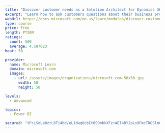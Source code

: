 ```yaml
---
title: "Discover customer needs as a Solution Architect for Dynamics 365 and Power Platform"
excerpt: "Learn how to ask customers questions about their business processes and feature requirements to create a viable solution."
webUrl: https://docs.microsoft.com/en-us/learn/modules/discover-customer-needs/
type: course
price: Free
length: PT36M
ratings:
  count: 509
  average: 4.687623
heat: 50

provider:
  name: Microsoft Learn
  domain: microsoft.com
  images:
    - url: /assets/images/organizations/microsoft.com-50x50.jpg
      width: 50
      height: 50

levels:
  - Advanced

topics:
  - Power BI

secured: "tPcLSoLa0zrL8Tj4bd/eL1dwq6cbIt0SOobkXFz+AEl4BYJpLs9FmcTDOSlnGTfSVeu/zW2npbEpiSqMgpNBHpNLxP6zdai8hIIaK5hrruGgoxGo8LYiW31UcZCIC9ta6YnWqwu19ZL+0TOeIGS/k8wn3V7JFg0Dr7smF3fALgqanbnkc+wxHkpWKrxiiSrml6rNaPnMqeZqhoV9rKkmLCHWhvya7Bp7FnN++/Immb3fpMF2lcTGafysnCto/V/KSN1KrZdKn3QWGwge5LjDl1u008fdv56c3YrPPJ7c7hxbVSYRSQ/EdZYM0Rhnv3M+bllXpco+C+glS3VHrdGKeisMBYnGKGWegNlgWujdMk591QUNWFne9oLD63NgLeiHTNY7l+XmOHCBNM9/50nWMnOQmE/zhkvLIRguF42Ndb0=;gzu3BpGOByOhWbNX5SeaNQ=="
---
```


